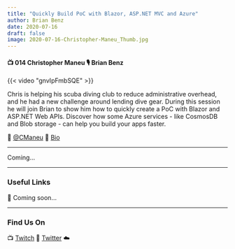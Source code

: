 ```yaml
---
title: "Quickly Build PoC with Blazor, ASP.NET MVC and Azure"
author: Brian Benz
date: 2020-07-16
draft: false
image: 2020-07-16-Christopher-Maneu_Thumb.jpg
---
```


#### 📺 014 Christopher Maneu 🎙️ Brian Benz

<!--more-->

{{< video "gnvIpFmbSQE" >}}

Chris is helping his scuba diving club to reduce administrative overhead, and he had a new challenge around lending dive gear. During this session he will join Brian to show him how to quickly create a PoC with Blazor and ASP.NET Web APIs. Discover how some Azure services - like CosmosDB and Blob storage - can help you build your apps faster.


🔗 [@CManeu](https://twitter.com/cmaneu)
🔗 [Bio](https://developer.microsoft.com/en-us/advocates/chris_maneu)

---

Coming...

---

### Useful Links

🔗 Coming soon...

---

### Find Us On

📺 [Twitch](https://www.twitch.tv/microsoftdeveloper)
🔗 [Twitter](https://twitter.com/bbenz)
☁️
